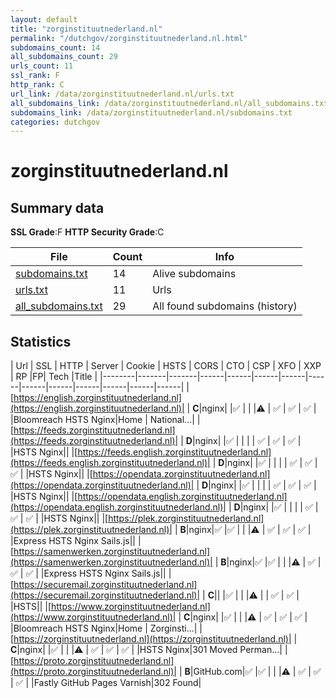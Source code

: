 ```yaml
---
layout: default
title: "zorginstituutnederland.nl"
permalink: "/dutchgov/zorginstituutnederland.nl.html"
subdomains_count: 14
all_subdomains_count: 29
urls_count: 11
ssl_rank: F
http_rank: C
url_link: /data/zorginstituutnederland.nl/urls.txt
all_subdomains_link: /data/zorginstituutnederland.nl/all_subdomains.txt
subdomains_link: /data/zorginstituutnederland.nl/subdomains.txt
categories: dutchgov
---
```



# zorginstituutnederland.nl
## Summary data


**SSL Grade**:F
**HTTP Security Grade**:C


| File       | Count | Info |
|------------|-------|------|
|[subdomains.txt](/data/zorginstituutnederland.nl/subdomains.txt)|14|Alive subdomains|
|[urls.txt](/data/zorginstituutnederland.nl/urls.txt)|11|Urls|
|[all_subdomains.txt](/data/zorginstituutnederland.nl/all_subdomains.txt)|29|All found subdomains (history)|


## Statistics


| Url | SSL | HTTP | Server | Cookie | HSTS | CORS | CTO | CSP | XFO | XXP | RP |FP| Tech |Title |
|--------|-------|-------|------|------|------|------|------|------|------|------|------|------|------|
|[https://english.zorginstituutnederland.nl](https://english.zorginstituutnederland.nl)| | **C**|nginx| |:white_check_mark: | | |:warning: | :white_check_mark: | :white_check_mark: | :white_check_mark: | |Bloomreach HSTS Nginx|Home | National...|
|[https://feeds.zorginstituutnederland.nl](https://feeds.zorginstituutnederland.nl)| | **D**|nginx| |:white_check_mark: | | | | :white_check_mark: | :white_check_mark: | :white_check_mark: | |HSTS Nginx||
|[https://feeds.english.zorginstituutnederland.nl](https://feeds.english.zorginstituutnederland.nl)| | **D**|nginx| |:white_check_mark: | | | | :white_check_mark: | :white_check_mark: | :white_check_mark: | |HSTS Nginx||
|[https://opendata.zorginstituutnederland.nl](https://opendata.zorginstituutnederland.nl)| | **D**|nginx| |:white_check_mark: | | | | :white_check_mark: | :white_check_mark: | :white_check_mark: | |HSTS Nginx||
|[https://opendata.english.zorginstituutnederland.nl](https://opendata.english.zorginstituutnederland.nl)| | **D**|nginx| |:white_check_mark: | | | | :white_check_mark: | :white_check_mark: | :white_check_mark: | |HSTS Nginx||
|[https://plek.zorginstituutnederland.nl](https://plek.zorginstituutnederland.nl)| | **B**|nginx|:white_check_mark: |:white_check_mark: | | |:warning: | :white_check_mark: | :white_check_mark: | :white_check_mark: | |Express HSTS Nginx Sails.js||
|[https://samenwerken.zorginstituutnederland.nl](https://samenwerken.zorginstituutnederland.nl)| | **B**|nginx|:white_check_mark: |:white_check_mark: | | |:warning: | :white_check_mark: | :white_check_mark: | :white_check_mark: | |Express HSTS Nginx Sails.js||
|[https://securemail.zorginstituutnederland.nl](https://securemail.zorginstituutnederland.nl)| | **C**|| |:white_check_mark: | | |:warning: | | :white_check_mark: | :white_check_mark: | |HSTS||
|[https://www.zorginstituutnederland.nl](https://www.zorginstituutnederland.nl)| | **C**|nginx| |:white_check_mark: | | |:warning: | :white_check_mark: | :white_check_mark: | :white_check_mark: | |Bloomreach HSTS Nginx|Home | Zorginsti...|
|[https://zorginstituutnederland.nl](https://zorginstituutnederland.nl)| | **C**|nginx| |:white_check_mark: | | |:warning: | :white_check_mark: | :white_check_mark: | :white_check_mark: | |HSTS Nginx|301 Moved Perman...|
|[https://proto.zorginstituutnederland.nl](https://proto.zorginstituutnederland.nl)| | **B**|GitHub.com|:white_check_mark: |:white_check_mark: | | |:warning: | :white_check_mark: | :white_check_mark: | :white_check_mark: | |Fastly GitHub Pages Varnish|302 Found|